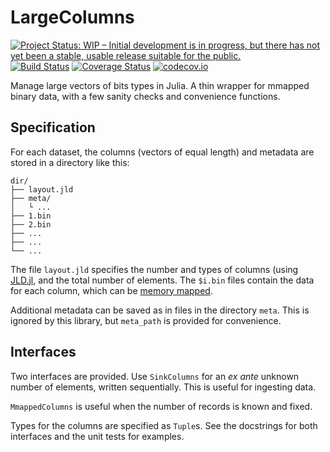 # LargeColumns

[![Project Status: WIP – Initial development is in progress, but there has not yet been a stable, usable release suitable for the public.](http://www.repostatus.org/badges/latest/wip.svg)](http://www.repostatus.org/#wip)
[![Build Status](https://travis-ci.org/tpapp/LargeColumns.jl.svg?branch=master)](https://travis-ci.org/tpapp/LargeColumns.jl)
[![Coverage Status](https://coveralls.io/repos/github/tpapp/LargeColumns.jl/badge.svg?branch=master)](https://coveralls.io/github/tpapp/LargeColumns.jl?branch=master)
[![codecov.io](http://codecov.io/github/tpapp/LargeColumns.jl/coverage.svg?branch=master)](http://codecov.io/github/tpapp/LargeColumns.jl?branch=master)

Manage large vectors of bits types in Julia. A thin wrapper for
mmapped binary data, with a few sanity checks and convenience
functions.

## Specification

For each dataset, the columns (vectors of equal length) and metadata
are stored in a directory like this:

```
dir/
├── layout.jld
├── meta/
│   └ ...
├── 1.bin
├── 2.bin
├── ...
├── ...
└── ...
```

The file `layout.jld` specifies the number and types of columns (using
[JLD.jl](https://github.com/JuliaIO/JLD.jl), and the total number of
elements. The `$i.bin` files contain the data for each column, which
can be [memory mapped](https://en.wikipedia.org/wiki/Memory-mapped_file).

Additional metadata can be saved as in files in the directory
`meta`. This is ignored by this library, but `meta_path` is provided
for convenience.

## Interfaces

Two interfaces are provided. Use `SinkColumns` for an *ex ante*
unknown number of elements, written sequentially. This is useful for
ingesting data.

`MmappedColumns` is useful when the number of records is known and
fixed.

Types for the columns are specified as `Tuple`s. See the docstrings
for both interfaces and the unit tests for examples.
